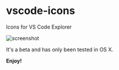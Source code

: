 # vscode-icons
Icons for VS Code Explorer

![screenshot](https://raw.githubusercontent.com/robertohuertasm/vscode-icons/master/screenshot.png)

It's a beta and has only been tested in OS X.

**Enjoy!**